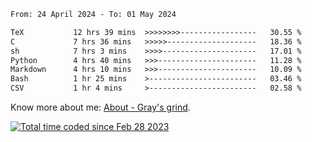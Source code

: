 <!--START_SECTION:waka-->

```txt
From: 24 April 2024 - To: 01 May 2024

TeX           12 hrs 39 mins  >>>>>>>>-----------------   30.55 %
C             7 hrs 36 mins   >>>>>--------------------   18.36 %
sh            7 hrs 3 mins    >>>>---------------------   17.01 %
Python        4 hrs 40 mins   >>>----------------------   11.28 %
Markdown      4 hrs 10 mins   >>>----------------------   10.09 %
Bash          1 hr 25 mins    >------------------------   03.46 %
CSV           1 hr 4 mins     >------------------------   02.58 %
```

<!--END_SECTION:waka-->

<!-- [![grayxu's github stats](https://github-readme-stats.vercel.app/api?username=grayxu&count_private=true&show_icons=true)](https://github.com/grayxu) -->

Know more about me: [About - Gray's grind](https://www.grayxu.cn/).
<p align="left">
  <a href="https://wakatime.com/@c69eb31e-43a1-463f-8968-c3449e386f57"><img src="https://wakatime.com/badge/user/c69eb31e-43a1-463f-8968-c3449e386f57.svg" title="Total time coded since Feb 28 2023" /></a>
</p>

